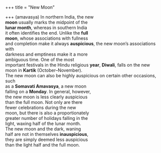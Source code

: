 +++
title = "New Moon"

+++
(amavasya) In northern India, the new  
**moon** usually marks the midpoint of the  
**lunar month**, whereas in southern India  
it often identifies the end. Unlike the **full**  
**moon**, whose associations with fullness  
and completion make it always **auspicious**, the new moon’s associations with  
darkness and emptiness make it a more  
ambiguous time. One of the most  
important festivals in the Hindu religious **year**, **Diwali**, falls on the new  
moon in **Kartik** (October–November).  
The new moon can also be highly auspicious on certain other occasions, such  
as a **Somavati Amavasya**, a new moon  
falling on a **Monday**. In general, however,  
the new moon is less clearly auspicious  
than the full moon. Not only are there  
fewer celebrations during the new  
moon, but there is also a proportionately  
greater number of holidays falling in the  
light, waxing half of the lunar month.  
The new moon and the dark, waning  
half are not in themselves **inauspicious**,  
they are simply deemed less auspicious  
than the light half and the full moon.